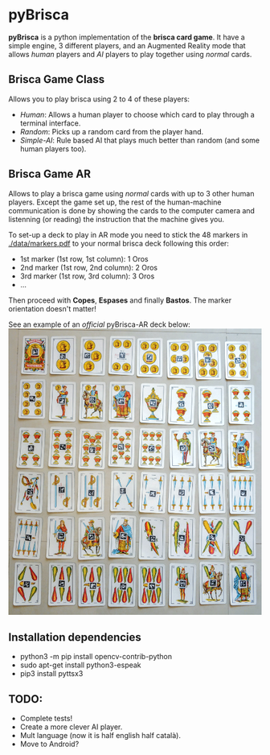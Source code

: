 # pyBrisca
**pyBrisca** is a python implementation of the **brisca card game**. 
It have a simple engine, 3 different players, and an Augmented Reality mode
that allows *human* players and *AI* players to play together using *normal* cards.

## Brisca Game Class
Allows you to play brisca using 2 to 4 of these players:
* *Human*: Allows a human player to choose which card to play through a terminal interface.
* *Random*: Picks up a random card from the player hand. 
* *Simple-AI*: Rule based AI that plays much better than random (and some human players too).

## Brisca Game AR
Allows to play a brisca game using *normal* cards with up to 3 other human players. 
Except the game set up, the rest of the human-machine communication is done by showing the cards
to the computer camera and listenning (or reading) the instruction that the machine gives you.

To set-up a deck to play in AR mode you need to stick the 48 markers in [./data/markers.pdf](./data/markers.pdf) to your 
normal brisca deck following this order:
* 1st marker (1st row, 1st column): 1 Oros
* 2nd marker (1st row, 2nd column): 2 Oros
* 3rd marker (1st row, 3rd column): 3 Oros
* ...

Then proceed with **Copes**, **Espases** and finally **Bastos**.
The marker orientation doesn't matter!

See an example of an *official* pyBrisca-AR deck below:
![](./data/brisca_ar_deck.jpg)

## Installation dependencies
* python3 -m pip install opencv-contrib-python
* sudo apt-get install python3-espeak
* pip3 install pyttsx3

## TODO:
* Complete tests!
* Create a more clever AI player.
* Mult language (now it is half english half català).
* Move to Android?
